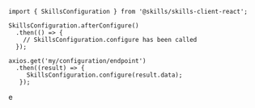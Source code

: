 <import-content path="/skills-client/common/skillsConfiguration/skillsConfigurationHeader.html"/>

<form-and-pki 
    pki-path="/skills-client/common/skillsConfiguration/react/configExamplePki.html"
    form-path="/skills-client/common/skillsConfiguration/react/configExampleForm.html"/>

<import-content path="/skills-client/common/skillsConfiguration/skillsConfigurationParameters.html"/>

 ``` js{3-6}
 import { SkillsConfiguration } from '@skills/skills-client-react';
 
 SkillsConfiguration.afterConfigure()
   .then(() => {
     // SkillsConfiguration.configure has been called 
   });

 axios.get('my/configuration/endpoint')
   .then((result) => {
      SkillsConfiguration.configure(result.data);
    });
 ```
e